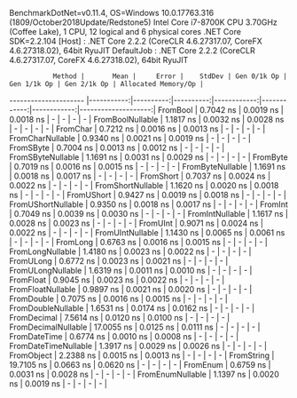 
BenchmarkDotNet=v0.11.4, OS=Windows 10.0.17763.316 (1809/October2018Update/Redstone5)
Intel Core i7-8700K CPU 3.70GHz (Coffee Lake), 1 CPU, 12 logical and 6 physical cores
.NET Core SDK=2.2.104
  [Host]     : .NET Core 2.2.2 (CoreCLR 4.6.27317.07, CoreFX 4.6.27318.02), 64bit RyuJIT
  DefaultJob : .NET Core 2.2.2 (CoreCLR 4.6.27317.07, CoreFX 4.6.27318.02), 64bit RyuJIT


               Method |       Mean |     Error |    StdDev | Gen 0/1k Op | Gen 1/1k Op | Gen 2/1k Op | Allocated Memory/Op |
--------------------- |-----------:|----------:|----------:|------------:|------------:|------------:|--------------------:|
             FromBool |  0.7042 ns | 0.0019 ns | 0.0018 ns |           - |           - |           - |                   - |
     FromBoolNullable |  1.1817 ns | 0.0032 ns | 0.0028 ns |           - |           - |           - |                   - |
             FromChar |  0.7212 ns | 0.0016 ns | 0.0013 ns |           - |           - |           - |                   - |
     FromCharNullable |  0.9340 ns | 0.0021 ns | 0.0019 ns |           - |           - |           - |                   - |
            FromSByte |  0.7004 ns | 0.0013 ns | 0.0012 ns |           - |           - |           - |                   - |
    FromSByteNullable |  1.1691 ns | 0.0031 ns | 0.0029 ns |           - |           - |           - |                   - |
             FromByte |  0.7019 ns | 0.0016 ns | 0.0015 ns |           - |           - |           - |                   - |
     FromByteNullable |  1.1691 ns | 0.0018 ns | 0.0017 ns |           - |           - |           - |                   - |
            FromShort |  0.7037 ns | 0.0024 ns | 0.0022 ns |           - |           - |           - |                   - |
    FromShortNullable |  1.1620 ns | 0.0020 ns | 0.0018 ns |           - |           - |           - |                   - |
           FromUShort |  0.9427 ns | 0.0019 ns | 0.0018 ns |           - |           - |           - |                   - |
   FromUShortNullable |  0.9350 ns | 0.0018 ns | 0.0017 ns |           - |           - |           - |                   - |
              FromInt |  0.7049 ns | 0.0039 ns | 0.0030 ns |           - |           - |           - |                   - |
      FromIntNullable |  1.1617 ns | 0.0028 ns | 0.0023 ns |           - |           - |           - |                   - |
             FromUInt |  0.9071 ns | 0.0024 ns | 0.0022 ns |           - |           - |           - |                   - |
     FromUIntNullable |  1.1430 ns | 0.0065 ns | 0.0061 ns |           - |           - |           - |                   - |
             FromLong |  0.6763 ns | 0.0016 ns | 0.0015 ns |           - |           - |           - |                   - |
     FromLongNullable |  1.4180 ns | 0.0023 ns | 0.0022 ns |           - |           - |           - |                   - |
            FromULong |  0.6772 ns | 0.0023 ns | 0.0021 ns |           - |           - |           - |                   - |
    FromULongNullable |  1.6319 ns | 0.0011 ns | 0.0010 ns |           - |           - |           - |                   - |
            FromFloat |  0.9045 ns | 0.0023 ns | 0.0022 ns |           - |           - |           - |                   - |
    FromFloatNullable |  0.9897 ns | 0.0021 ns | 0.0020 ns |           - |           - |           - |                   - |
           FromDouble |  0.7075 ns | 0.0016 ns | 0.0015 ns |           - |           - |           - |                   - |
   FromDoubleNullable |  1.6531 ns | 0.0174 ns | 0.0162 ns |           - |           - |           - |                   - |
          FromDecimal |  7.5614 ns | 0.0120 ns | 0.0100 ns |           - |           - |           - |                   - |
  FromDecimalNullable | 17.0055 ns | 0.0125 ns | 0.0111 ns |           - |           - |           - |                   - |
         FromDateTime |  0.6774 ns | 0.0010 ns | 0.0008 ns |           - |           - |           - |                   - |
 FromDateTimeNullable |  1.3917 ns | 0.0029 ns | 0.0026 ns |           - |           - |           - |                   - |
           FromObject |  2.2388 ns | 0.0015 ns | 0.0013 ns |           - |           - |           - |                   - |
           FromString | 19.7105 ns | 0.0663 ns | 0.0620 ns |           - |           - |           - |                   - |
             FromEnum |  0.6759 ns | 0.0031 ns | 0.0028 ns |           - |           - |           - |                   - |
     FromEnumNullable |  1.1397 ns | 0.0020 ns | 0.0019 ns |           - |           - |           - |                   - |

